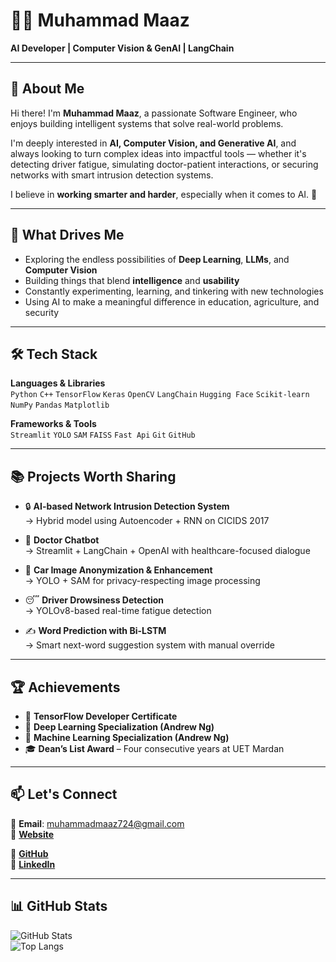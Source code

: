 # 👨‍💻 Muhammad Maaz  
**AI Developer | Computer Vision & GenAI | LangChain**

---

## 👋 About Me

Hi there! I'm **Muhammad Maaz**, a passionate Software Engineer, who enjoys building intelligent systems that solve real-world problems.

I'm deeply interested in **AI, Computer Vision, and Generative AI**, and always looking to turn complex ideas into impactful tools — whether it's detecting driver fatigue, simulating doctor-patient interactions, or securing networks with smart intrusion detection systems.

I believe in **working smarter and harder**, especially when it comes to AI. 🚀

---

## 🧠 What Drives Me

- Exploring the endless possibilities of **Deep Learning**, **LLMs**, and **Computer Vision**
- Building things that blend **intelligence** and **usability**
- Constantly experimenting, learning, and tinkering with new technologies
- Using AI to make a meaningful difference in education, agriculture, and security

---

## 🛠️ Tech Stack

**Languages & Libraries**  
`Python` `C++` `TensorFlow` `Keras` `OpenCV` `LangChain` `Hugging Face` `Scikit-learn` `NumPy` `Pandas` `Matplotlib`

**Frameworks & Tools**  
`Streamlit` `YOLO` `SAM` `FAISS` `Fast Api` `Git` `GitHub`

---

## 📚 Projects Worth Sharing

- 🔒 **AI-based Network Intrusion Detection System**  
  → Hybrid model using Autoencoder + RNN on CICIDS 2017

- 🧠 **Doctor Chatbot**  
  → Streamlit + LangChain + OpenAI with healthcare-focused dialogue

- 🚗 **Car Image Anonymization & Enhancement**  
  → YOLO + SAM for privacy-respecting image processing

- 😴 **Driver Drowsiness Detection**  
  → YOLOv8-based real-time fatigue detection

- ✍️ **Word Prediction with Bi-LSTM**  
  → Smart next-word suggestion system with manual override

---

## 🏆 Achievements

- 🧠 **TensorFlow Developer Certificate**  
- 📘 **Deep Learning Specialization (Andrew Ng)**  
- 📗 **Machine Learning Specialization (Andrew Ng)**  
- 🎓 **Dean’s List Award** – Four consecutive years at UET Mardan  

---

## 📫 Let's Connect

📧 **Email**: muhammadmaaz724@gmail.com  
🔗 [**Website**](https://my-portfolio-website-mocha-psi.vercel.app/)

🔗 [**GitHub**](https://github.com/muhammadmaaz724)  
🔗 [**LinkedIn**](https://www.linkedin.com/in/muhammad-maaz-8b5a5a23a/)

---

## 📊 GitHub Stats

![GitHub Stats](https://github-readme-stats.vercel.app/api?username=muhammadmaaz724&show_icons=true&theme=radical)  
![Top Langs](https://github-readme-stats.vercel.app/api/top-langs/?username=muhammadmaaz724&layout=compact&theme=radical)

